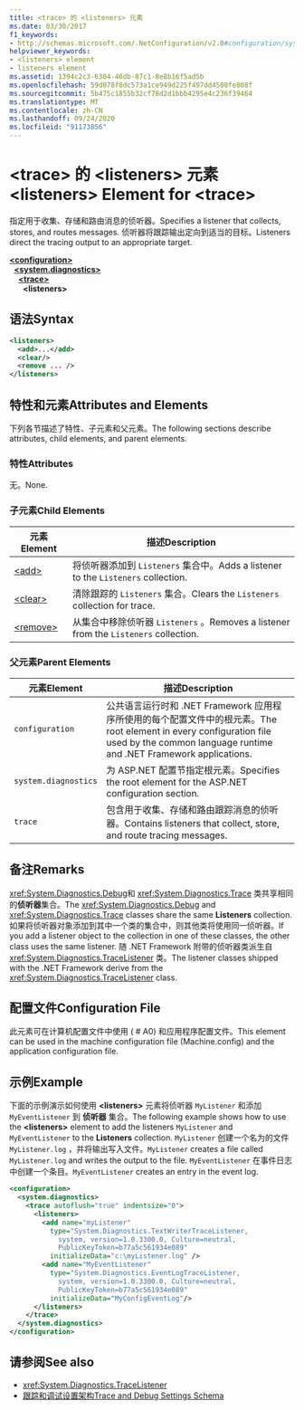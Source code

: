 ```yaml
---
title: <trace> 的 <listeners> 元素
ms.date: 03/30/2017
f1_keywords:
- http://schemas.microsoft.com/.NetConfiguration/v2.0#configuration/system.diagnostics/trace/listeners
helpviewer_keywords:
- <listeners> element
- listeners element
ms.assetid: 1394c2c3-6304-46db-87c1-8e8b16f5ad5b
ms.openlocfilehash: 59d078f8dc573a1ce949d225f497dd4500fe808f
ms.sourcegitcommit: 5b475c1855b32cf78d2d1bbb4295e4c236f39464
ms.translationtype: MT
ms.contentlocale: zh-CN
ms.lasthandoff: 09/24/2020
ms.locfileid: "91173856"
---
```

# <a name="listeners-element-for-trace"></a><span data-ttu-id="8463d-102">\<trace> 的 \<listeners> 元素</span><span class="sxs-lookup"><span data-stu-id="8463d-102">\<listeners> Element for \<trace></span></span>

<span data-ttu-id="8463d-103">指定用于收集、存储和路由消息的侦听器。</span><span class="sxs-lookup"><span data-stu-id="8463d-103">Specifies a listener that collects, stores, and routes messages.</span></span> <span data-ttu-id="8463d-104">侦听器将跟踪输出定向到适当的目标。</span><span class="sxs-lookup"><span data-stu-id="8463d-104">Listeners direct the tracing output to an appropriate target.</span></span>  

[**\<configuration>**](../configuration-element.md)\
&nbsp;&nbsp;[**\<system.diagnostics>**](system-diagnostics-element.md)\
&nbsp;&nbsp;&nbsp;&nbsp;[**\<trace>**](trace-element.md)\
&nbsp;&nbsp;&nbsp;&nbsp;&nbsp;&nbsp;**\<listeners>**

## <a name="syntax"></a><span data-ttu-id="8463d-105">语法</span><span class="sxs-lookup"><span data-stu-id="8463d-105">Syntax</span></span>  
  
```xml  
<listeners>
  <add>...</add>  
  <clear/>  
  <remove ... />  
</listeners>  
```  
  
## <a name="attributes-and-elements"></a><span data-ttu-id="8463d-106">特性和元素</span><span class="sxs-lookup"><span data-stu-id="8463d-106">Attributes and Elements</span></span>  

 <span data-ttu-id="8463d-107">下列各节描述了特性、子元素和父元素。</span><span class="sxs-lookup"><span data-stu-id="8463d-107">The following sections describe attributes, child elements, and parent elements.</span></span>  
  
### <a name="attributes"></a><span data-ttu-id="8463d-108">特性</span><span class="sxs-lookup"><span data-stu-id="8463d-108">Attributes</span></span>  

 <span data-ttu-id="8463d-109">无。</span><span class="sxs-lookup"><span data-stu-id="8463d-109">None.</span></span>  
  
### <a name="child-elements"></a><span data-ttu-id="8463d-110">子元素</span><span class="sxs-lookup"><span data-stu-id="8463d-110">Child Elements</span></span>  
  
|<span data-ttu-id="8463d-111">元素</span><span class="sxs-lookup"><span data-stu-id="8463d-111">Element</span></span>|<span data-ttu-id="8463d-112">描述</span><span class="sxs-lookup"><span data-stu-id="8463d-112">Description</span></span>|  
|-------------|-----------------|  
|[\<add>](add-element-for-listeners-for-trace.md)|<span data-ttu-id="8463d-113">将侦听器添加到 `Listeners` 集合中。</span><span class="sxs-lookup"><span data-stu-id="8463d-113">Adds a listener to the `Listeners` collection.</span></span>|  
|[\<clear>](clear-element-for-listeners-for-trace.md)|<span data-ttu-id="8463d-114">清除跟踪的 `Listeners` 集合。</span><span class="sxs-lookup"><span data-stu-id="8463d-114">Clears the `Listeners` collection for trace.</span></span>|  
|[\<remove>](remove-element-for-listeners-for-trace.md)|<span data-ttu-id="8463d-115">从集合中移除侦听器 `Listeners` 。</span><span class="sxs-lookup"><span data-stu-id="8463d-115">Removes a listener from the `Listeners` collection.</span></span>|  
  
### <a name="parent-elements"></a><span data-ttu-id="8463d-116">父元素</span><span class="sxs-lookup"><span data-stu-id="8463d-116">Parent Elements</span></span>  
  
|<span data-ttu-id="8463d-117">元素</span><span class="sxs-lookup"><span data-stu-id="8463d-117">Element</span></span>|<span data-ttu-id="8463d-118">描述</span><span class="sxs-lookup"><span data-stu-id="8463d-118">Description</span></span>|  
|-------------|-----------------|  
|`configuration`|<span data-ttu-id="8463d-119">公共语言运行时和 .NET Framework 应用程序所使用的每个配置文件中的根元素。</span><span class="sxs-lookup"><span data-stu-id="8463d-119">The root element in every configuration file used by the common language runtime and .NET Framework applications.</span></span>|  
|`system.diagnostics`|<span data-ttu-id="8463d-120">为 ASP.NET 配置节指定根元素。</span><span class="sxs-lookup"><span data-stu-id="8463d-120">Specifies the root element for the ASP.NET configuration section.</span></span>|  
|`trace`|<span data-ttu-id="8463d-121">包含用于收集、存储和路由跟踪消息的侦听器。</span><span class="sxs-lookup"><span data-stu-id="8463d-121">Contains listeners that collect, store, and route tracing messages.</span></span>|  
  
## <a name="remarks"></a><span data-ttu-id="8463d-122">备注</span><span class="sxs-lookup"><span data-stu-id="8463d-122">Remarks</span></span>  

 <span data-ttu-id="8463d-123"><xref:System.Diagnostics.Debug>和 <xref:System.Diagnostics.Trace> 类共享相同的**侦听器**集合。</span><span class="sxs-lookup"><span data-stu-id="8463d-123">The <xref:System.Diagnostics.Debug> and <xref:System.Diagnostics.Trace> classes share the same **Listeners** collection.</span></span> <span data-ttu-id="8463d-124">如果将侦听器对象添加到其中一个类的集合中，则其他类将使用同一侦听器。</span><span class="sxs-lookup"><span data-stu-id="8463d-124">If you add a listener object to the collection in one of these classes, the other class uses the same listener.</span></span> <span data-ttu-id="8463d-125">随 .NET Framework 附带的侦听器类派生自 <xref:System.Diagnostics.TraceListener> 类。</span><span class="sxs-lookup"><span data-stu-id="8463d-125">The listener classes shipped with the .NET Framework derive from the <xref:System.Diagnostics.TraceListener> class.</span></span>  
  
## <a name="configuration-file"></a><span data-ttu-id="8463d-126">配置文件</span><span class="sxs-lookup"><span data-stu-id="8463d-126">Configuration File</span></span>  

 <span data-ttu-id="8463d-127">此元素可在计算机配置文件中使用 ( # A0) 和应用程序配置文件。</span><span class="sxs-lookup"><span data-stu-id="8463d-127">This element can be used in the machine configuration file (Machine.config) and the application configuration file.</span></span>  
  
## <a name="example"></a><span data-ttu-id="8463d-128">示例</span><span class="sxs-lookup"><span data-stu-id="8463d-128">Example</span></span>  

 <span data-ttu-id="8463d-129">下面的示例演示如何使用 **\<listeners>** 元素将侦听器 `MyListener` 和添加 `MyEventListener` 到 **侦听器** 集合。</span><span class="sxs-lookup"><span data-stu-id="8463d-129">The following example shows how to use the **\<listeners>** element to add the listeners `MyListener` and `MyEventListener` to the **Listeners** collection.</span></span> <span data-ttu-id="8463d-130">`MyListener` 创建一个名为的文件 `MyListener.log` ，并将输出写入文件。</span><span class="sxs-lookup"><span data-stu-id="8463d-130">`MyListener` creates a file called `MyListener.log` and writes the output to the file.</span></span> <span data-ttu-id="8463d-131">`MyEventListener` 在事件日志中创建一个条目。</span><span class="sxs-lookup"><span data-stu-id="8463d-131">`MyEventListener` creates an entry in the event log.</span></span>  
  
```xml  
<configuration>  
  <system.diagnostics>  
    <trace autoflush="true" indentsize="0">  
      <listeners>  
        <add name="myListener"
          type="System.Diagnostics.TextWriterTraceListener,
            system, version=1.0.3300.0, Culture=neutral,
            PublicKeyToken=b77a5c561934e089"
          initializeData="c:\myListener.log" />  
        <add name="MyEventListener"  
          type="System.Diagnostics.EventLogTraceListener,
            system, version=1.0.3300.0, Culture=neutral,
            PublicKeyToken=b77a5c561934e089"  
          initializeData="MyConfigEventLog"/>  
      </listeners>  
    </trace>  
  </system.diagnostics>  
</configuration>  
```  
  
## <a name="see-also"></a><span data-ttu-id="8463d-132">请参阅</span><span class="sxs-lookup"><span data-stu-id="8463d-132">See also</span></span>

- <xref:System.Diagnostics.TraceListener>
- [<span data-ttu-id="8463d-133">跟踪和调试设置架构</span><span class="sxs-lookup"><span data-stu-id="8463d-133">Trace and Debug Settings Schema</span></span>](index.md)
